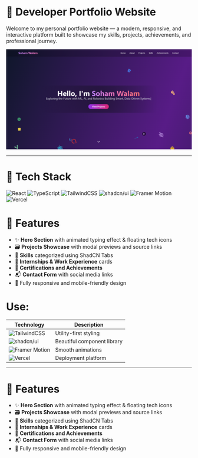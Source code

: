 # 💼 Developer Portfolio Website

Welcome to my personal portfolio website — a modern, responsive, and interactive platform built to showcase my skills, projects, achievements, and professional journey.

![Screenshot](./main1.png) <!-- Replace with your actual screenshot path -->



---

# 🚀 Tech Stack

![React](https://img.shields.io/badge/React-20232A?style=for-the-badge&logo=react&logoColor=61DAFB)
![TypeScript](https://img.shields.io/badge/TypeScript-3178C6?style=for-the-badge&logo=typescript&logoColor=white)
![TailwindCSS](https://img.shields.io/badge/TailwindCSS-06B6D4?style=for-the-badge&logo=tailwindcss&logoColor=white)
![shadcn/ui](https://img.shields.io/badge/shadcn/ui-%23111?style=for-the-badge&logo=vercel&logoColor=white)
![Framer Motion](https://img.shields.io/badge/Framer--Motion-EFECF3?style=for-the-badge&logo=framer&logoColor=black)
![Vercel](https://img.shields.io/badge/Vercel-000000?style=for-the-badge&logo=vercel&logoColor=white)


# 📂 Features

- ✨ **Hero Section** with animated typing effect & floating tech icons  
- 🗃️ **Projects Showcase** with modal previews and source links  
- 📑 **Skills** categorized using ShadCN Tabs  
- 💼 **Internships & Work Experience** cards  
- 📜 **Certifications and Achievements**  
- 📬 **Contact Form** with social media links  
- 🎯 Fully responsive and mobile-friendly design  

 # Use:
 
| Technology        | Description                     |
|-------------------|---------------------------------|
| ![TailwindCSS](https://img.shields.io/badge/TailwindCSS-06B6D4?style=for-the-badge&logo=tailwindcss&logoColor=white) | Utility-first styling |
| ![shadcn/ui](https://img.shields.io/badge/shadcn/ui-%23111?style=for-the-badge&logo=vercel&logoColor=white) | Beautiful component library |
| ![Framer Motion](https://img.shields.io/badge/Framer--Motion-EFECF3?style=for-the-badge&logo=framer&logoColor=black) | Smooth animations |
| ![Vercel](https://img.shields.io/badge/Vercel-000000?style=for-the-badge&logo=vercel&logoColor=white) | Deployment platform |


---

# 📂 Features

- ✨ **Hero Section** with animated typing effect & floating tech icons  
- 🗃️ **Projects Showcase** with modal previews and source links  
- 📑 **Skills** categorized using ShadCN Tabs  
- 💼 **Internships & Work Experience** cards  
- 📜 **Certifications and Achievements**  
- 📬 **Contact Form** with social media links  
- 🎯 Fully responsive and mobile-friendly design  
